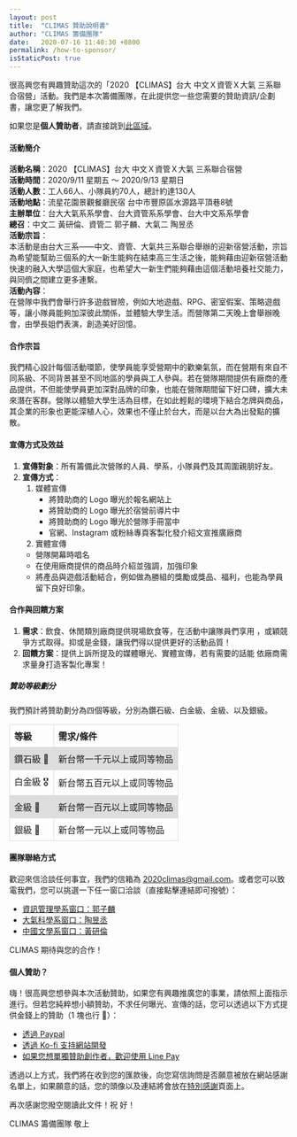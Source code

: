 ```yaml
---
layout: post
title:  "CLIMAS 贊助說明書"
author: "CLIMAS 籌備團隊"
date:   2020-07-16 11:40:30 +0800
permalink: /how-to-sponsor/
isStaticPost: true
---
```

<style>
table {
  border-collapse: collapse;
  width: 100%;
}

td, th {
  border: 1px solid #dddddd;
  text-align: left;
  padding: 8px;
}

tr:nth-child(even) {
  background-color: #dddddd;
}
</style>

很高興您有興趣贊助這次的「2020 【CLIMAS】台大 中文Ｘ資管Ｘ大氣 三系聯合宿營」活動。我們是本次籌備團隊，在此提供您一些您需要的贊助資訊/企劃書，讓您更了解我們。

如果您是**個人贊助者**，請直接跳到[此區域](#個人贊助)。

#### 活動簡介
**活動名稱**：2020 【CLIMAS】台大 中文Ｘ資管Ｘ大氣 三系聯合宿營  
**活動時間**：2020/9/11 星期五 ～ 2020/9/13 星期日  
**活動人數**：工人66人、小隊員約70人，總計約達130人  
**活動地點**：流星花園景觀餐廳民宿 台中市豐原區水源路平頂巷8號  
**主辦單位**：台大大氣系系學會、台大資管系系學會、台大中文系系學會  
**總召**：中文二 黃研倫、資管二 郭子麟、大氣二 陶昱丞  
**活動宗旨**：  
本活動是由台大三系——中文、資管、大氣共三系聯合舉辦的迎新宿營活動，宗旨為希望能幫助三個系的大一新生能夠在結束高三生活之後，能夠藉由迎新宿營活動快速的融入大學這個大家庭，也希望大一新生們能夠藉由這個活動培養社交能力，與同儕之間建立更多連繫。  
**活動內容**：  
在營隊中我們會舉行許多遊戲冒險，例如大地遊戲、RPG、密室假案、策略遊戲等，讓小隊員能夠加深彼此關係，並體驗大學生活。而營隊第二天晚上會舉辦晚會，由學長姐們表演，創造美好回憶。

#### 合作宗旨
我們精心設計每個活動環節，使學員能享受營期中的歡樂氣氛，而在營期有來自不同系級、不同背景甚至不同地區的學員與工人參與。若在營隊期間提供有廠商的產品提供，不但能使學員更加深對品牌的印象，也能在營隊期間留下好口碑，擴大未來潛在客群。營隊以體驗大學生活為目標，在如此輕鬆的環境下結合怎牌與商品，其企業的形象也更能深植人心，效果也不僅止於台大，而是以台大為出發點的擴散。

#### 宣傳方式及效益
1. **宣傳對象**：所有籌備此次營隊的人員、學系，小隊員們及其周圍親朋好友。
2. **宣傳方式**：
    1. 媒體宣傳
        + 將贊助商的 Logo 曝光於報名網站上
        + 將贊助商的 Logo 曝光於宿營前導片中
        + 將贊助商的 Logo 曝光於營隊手冊當中
        + 官網、Instagram 或粉絲專頁客製化發介紹文宣推廣廠商
    2. 實體宣傳
      + 營隊開幕時唱名
      + 在使用廠商提供的商品時介紹並強調，加強印象
      + 將產品與遊戲活動結合，例如做為勝組的獎勵或獎品、福利，也能為學員留下良好印象。

#### 合作與回饋方案
1. **需求**：飲食、休閒類別廠商提供現場飲食等，在活動中讓隊員們享用
，或穎競爭方式取得。抑或是金錢，讓我們得以提供更好的活動品質！
2. **回饋方案**：提供上訴所提及的媒體曝光、實體宣傳，若有需要的話能
依廠商需求量身打造客製化專案！

##### 贊助等級劃分
我們預計將贊助劃分為四個等級，分別為鑽石級、白金級、金級、以及銀級。


<table>
  <tr>
    <th>等級</th>
    <th>需求/條件</th>
  </tr>
  <tr>
    <td>鑽石級 💠</td>
    <td>新台幣一千元以上或同等物品</td>
  </tr>
  <tr>
    <td>白金級 🎖</td>
    <td>新台幣五百元以上或同等物品</td>
  </tr>
  <tr>
    <td>金級 🥇</td>
    <td>新台幣一百元以上或同等物品</td>
  </tr>
  <tr>
    <td>銀級 🥈</td>
    <td>新台幣一元以上或同等物品</td>
  </tr>
</table>

#### 團隊聯絡方式
歡迎來信洽談任何事宜，我們的信箱為 [2020climas@gmail.com](mailto:2020climas@gmail.com)。或者您可以致電我們，您可以挑選一下任一窗口洽談（直接點擊連結即可撥號）：
+ [資訊管理學系窗口：郭子麟](tel:+886989350258)
+ [大氣科學系窗口：陶昱丞](tel:+886910432100)
+ [中國文學系窗口：黃研倫](tel:+886984200546)

CLIMAS 期待與您的合作！


#### 個人贊助？
嗨！很高興您想參與本次活動贊助，如果您有興趣推廣您的事業，請依照上面指示進行。但若您純粹想小額贊助，不求任何曝光、宣傳的話，您可以透過以下方式提供金錢上的贊助（1 塊也行 🥰）：
+ [透過 Paypal](https://paypal.me/brianlxchen?locale.x=en_US)
+ [透過 Ko-fi 支持網站開發](https://ko-fi.com/icheft)
+ [如果您想單獨贊助創作者，歡迎使用 Line Pay](https://icheft.github.io/assets/img/lineme.JPG)

透過以上方式，我們將在收到您的匯款後，向您寫信詢問是否願意被放在網站感謝名單上，如果願意的話，您的頭像以及連結將會放在[特別感謝](/sponsors/)頁面上。

再次感謝您撥空閱讀此文件！祝 好！

CLIMAS 籌備團隊 敬上